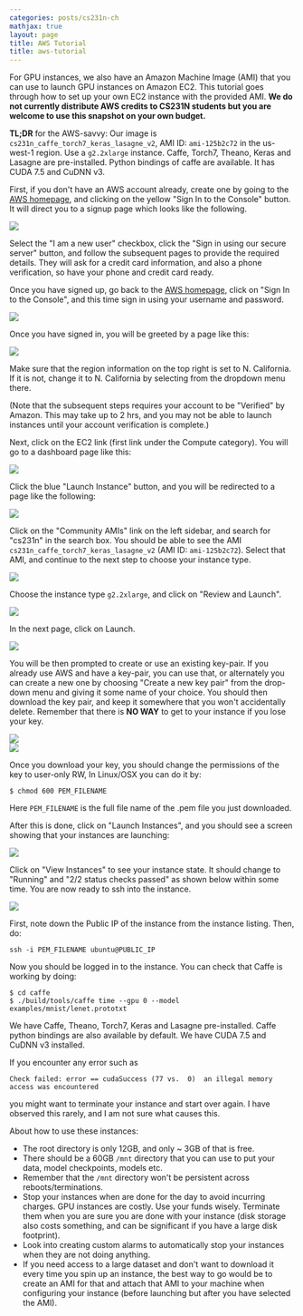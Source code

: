 ```yaml
---
categories: posts/cs231n-ch
mathjax: true
layout: page
title: AWS Tutorial
title: aws-tutorial
---
```

For GPU instances, we also have an Amazon Machine Image (AMI) that you can use
to launch GPU instances on Amazon EC2. This tutorial goes through how to set up
your own EC2 instance with the provided AMI. **We do not currently 
distribute AWS credits to CS231N students but you are welcome to use this 
snapshot on your own budget.**

**TL;DR** for the AWS-savvy: Our image is
`cs231n_caffe_torch7_keras_lasagne_v2`, AMI ID: `ami-125b2c72` in the us-west-1
region. Use a `g2.2xlarge` instance.  Caffe, Torch7, Theano, Keras and Lasagne
are pre-installed. Python bindings of caffe are available. It has CUDA 7.5 and
CuDNN v3.

First, if you don't have an AWS account already, create one by going to the [AWS
homepage](http://aws.amazon.com/), and clicking on the yellow "Sign In to the
Console" button. It will direct you to a signup page which looks like the
following.

<div class='fig figcenter fighighlight'>
  <img src='/Dairy/assets/images/cs231n/aws-signup.png'>
</div>

Select the "I am a new user" checkbox, click the "Sign in using our secure
server" button, and follow the subsequent pages to provide the required details.
They will ask for a credit card information, and also a phone verification, so
have your phone and credit card ready.

Once you have signed up, go back to the [AWS homepage](http://aws.amazon.com),
click on "Sign In to the Console", and this time sign in using your username and
password.

<div class='fig figcenter fighighlight'>
  <img src='/Dairy/assets/images/cs231n/aws-signin.png'>
</div>

Once you have signed in, you will be greeted by a page like this:

<div class='fig figcenter fighighlight'>
  <img src='/Dairy/assets/images/cs231n/aws-homepage.png'>
</div>

Make sure that the region information on the top right is set to N. California.
If it is not, change it to N. California by selecting from the dropdown menu
there.

(Note that the subsequent steps requires your account to be "Verified" by
 Amazon. This may take up to 2 hrs, and you may not be able to launch instances
 until your account verification is complete.)

Next, click on the EC2 link (first link under the Compute category). You will go
to a dashboard page like this:

<div class='fig figcenter fighighlight'>
  <img src='/Dairy/assets/images/cs231n/ec2-dashboard.png'>
</div>

Click the blue "Launch Instance" button, and you will be redirected to a page
like the following:

<div class='fig figcenter fighighlight'>
  <img src='/Dairy/assets/images/cs231n/ami-selection.png'>
</div>

Click on the "Community AMIs" link on the left sidebar, and search for "cs231n"
in the search box. You should be able to see the AMI
`cs231n_caffe_torch7_keras_lasagne_v2` (AMI ID: `ami-125b2c72`). Select that
AMI, and continue to the next step to choose your instance type.

<div class='fig figcenter fighighlight'>
  <img src='/Dairy/assets/images/cs231n/community-AMIs.png'>
</div>

Choose the instance type `g2.2xlarge`, and click on "Review and Launch".

<div class='fig figcenter fighighlight'>
  <img src='/Dairy/assets/images/cs231n/instance-selection.png'>
</div>

In the next page, click on Launch.

<div class='fig figcenter fighighlight'>
  <img src='/Dairy/assets/images/cs231n/launch-screen.png'>
</div>

You will be then prompted to create or use an existing key-pair. If you already
use AWS and have a key-pair, you can use that, or alternately you can create a
new one by choosing "Create a new key pair" from the drop-down menu and giving
it some name of your choice. You should then download the key pair, and keep it
somewhere that you won't accidentally delete. Remember that there is **NO WAY**
to get to your instance if you lose your key. 

<div class='fig figcenter fighighlight'>
  <img src='/Dairy/assets/images/cs231n/key-pair.png'>
</div>

<div class='fig figcenter fighighlight'>
  <img src='/Dairy/assets/images/cs231n/key-pair-create.png'>
</div>

Once you download your key, you should change the permissions of the key to
user-only RW, In Linux/OSX you can do it by:

```text
$ chmod 600 PEM_FILENAME
```

Here `PEM_FILENAME` is the full file name of the .pem file you just downloaded.

After this is done, click on "Launch Instances", and you should see a screen
showing that your instances are launching:

<div class='fig figcenter fighighlight'>
  <img src='/Dairy/assets/images/cs231n/launching-screen.png'>
</div>

Click on "View Instances" to see your instance state. It should change to
"Running" and "2/2 status checks passed" as shown below within some time. You
are now ready to ssh into the instance.

<div class='fig figcenter fighighlight'>
  <img src='/Dairy/assets/images/cs231n/instances-page.png'>
</div>

First, note down the Public IP of the instance from the instance listing. Then,
do:

```text
ssh -i PEM_FILENAME ubuntu@PUBLIC_IP
```

Now you should be logged in to the instance. You can check that Caffe is working
by doing:

```text
$ cd caffe
$ ./build/tools/caffe time --gpu 0 --model examples/mnist/lenet.prototxt
```

We have Caffe, Theano, Torch7, Keras and Lasagne pre-installed. Caffe python
bindings are also available by default. We have CUDA 7.5 and CuDNN v3 installed.

If you encounter any error such as 

```text
Check failed: error == cudaSuccess (77 vs.  0)  an illegal memory access was encountered
```

you might want to terminate your instance and start over again. I have observed
this rarely, and I am not sure what causes this.

About how to use these instances:

- The root directory is only 12GB, and only ~ 3GB of that is free.
- There should be a 60GB `/mnt` directory that you can use to put your data,
model checkpoints, models etc.
- Remember that the `/mnt` directory won't be persistent across
reboots/terminations.
- Stop your instances when are done for the day to avoid incurring charges. GPU
instances are costly. Use your funds wisely. Terminate them when you are sure
you are done with your instance (disk storage also costs something, and can be
significant if you have a large disk footprint).
- Look into creating custom alarms to automatically stop your instances when
they are not doing anything.
- If you need access to a large dataset and don't want to download it every time
you spin up an instance, the best way to go would be to create an AMI for that
and attach that AMI to your machine when configuring your instance (before
launching but after you have selected the AMI).